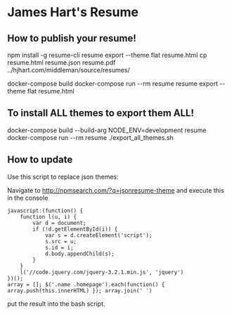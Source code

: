 # James Hart's Resume

## How to publish your resume!

npm install -g resume-cli
resume export --theme flat resume.html
cp resume.html resume.json resume.pdf ../hjhart.com/middleman/source/resumes/

docker-compose build
docker-compose run --rm resume resume export --theme flat resume.html


## To install ALL themes to export them ALL!

docker-compose build --build-arg NODE_ENV=development resume
docker-compose run --rm resume ./export_all_themes.sh

## How to update

Use this script to replace json themes:

Navigate to http://npmsearch.com/?q=jsonresume-theme and execute this in the console

```
javascript:(function() {
    function l(u, i) {
        var d = document;
        if (!d.getElementById(i)) {
            var s = d.createElement('script');
            s.src = u;
            s.id = i;
            d.body.appendChild(s);
        }
    }
    l('//code.jquery.com/jquery-3.2.1.min.js', 'jquery')
})();
array = []; $('.name .homepage').each(function() { array.push(this.innerHTML) }); array.join(' ')
```
put the result into the bash script.
